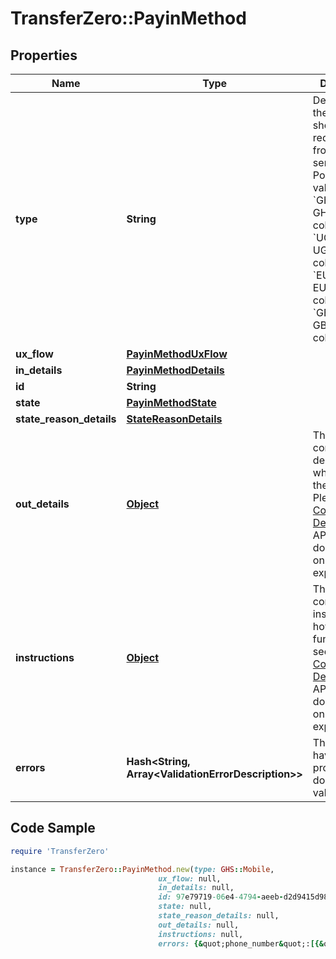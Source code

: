 # TransferZero::PayinMethod

## Properties

Name | Type | Description | Notes
------------ | ------------- | ------------- | -------------
**type** | **String** | Describes how the payment should be requested from the sender.  Possible values: - &#x60;GHS::Mobile&#x60;: GHS mobile collections - &#x60;UGX::Mobile&#x60;: UGX mobile collections - &#x60;EUR::Bank&#x60;: EUR IBAN collections - &#x60;GBP::Bank&#x60;: GBP IBAN collections  | [optional] 
**ux_flow** | [**PayinMethodUxFlow**](PayinMethodUxFlow.md) |  | [optional] 
**in_details** | [**PayinMethodDetails**](PayinMethodDetails.md) |  | [optional] 
**id** | **String** |  | [optional] 
**state** | [**PayinMethodState**](PayinMethodState.md) |  | [optional] 
**state_reason_details** | [**StateReasonDetails**](StateReasonDetails.md) |  | [optional] 
**out_details** | [**Object**](.md) | This will contain the description on where to pay the funds. Please see the [Collections Details](https://docs.transferzero.com/docs/collection-details) in the API documentation on what to expect here. | [optional] 
**instructions** | [**Object**](.md) | This will contain the instructions on how to pay the funds. Please see the [Collections Details](https://docs.transferzero.com/docs/collection-details) in the API documentation on what to expect here. | [optional] 
**errors** | **Hash&lt;String, Array&lt;ValidationErrorDescription&gt;&gt;** | The fields that have some problems and don&#39;t pass validation | [optional] 

## Code Sample

```ruby
require 'TransferZero'

instance = TransferZero::PayinMethod.new(type: GHS::Mobile,
                                 ux_flow: null,
                                 in_details: null,
                                 id: 97e79719-06e4-4794-aeeb-d2d9415d983a,
                                 state: null,
                                 state_reason_details: null,
                                 out_details: null,
                                 instructions: null,
                                 errors: {&quot;phone_number&quot;:[{&quot;error&quot;:&quot;invalid&quot;}],&quot;documents&quot;:[{&quot;error&quot;:&quot;blank&quot;}]})
```


